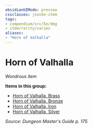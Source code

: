 ```yaml
---
obsidianUIMode: preview
cssclasses: json5e-item
tags:
- compendium/src/5e/dmg
- item/rarity/varies
aliases: 
- "Horn of Valhalla"
---
```

# Horn of Valhalla
*Wondrous item*  


**Items in this group:**

- [Horn of Valhalla, Brass](2-Mechanics/CLI/items/horn-of-valhalla-brass.md)
- [Horn of Valhalla, Bronze](2-Mechanics/CLI/items/horn-of-valhalla-bronze.md)
- [Horn of Valhalla, Iron](2-Mechanics/CLI/items/horn-of-valhalla-iron.md)
- [Horn of Valhalla, Silver](2-Mechanics/CLI/items/horn-of-valhalla-silver.md)

*Source: Dungeon Master's Guide p. 175*